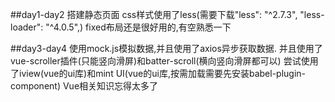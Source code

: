 ##day1-day2
	搭建静态页面
	css样式使用了less(需要下载"less": "^2.7.3", "less-loader": "^4.0.5",)
	fixed布局还是很好用的,有空熟悉一下

##day3-day4
	使用mock.js模拟数据,并且使用了axios异步获取数据.
	并且使用了vue-scroller插件(只能竖向滑屏)和batter-scroll(横向竖向滑屏都可以)
	尝试使用了iview(vue的ui库)和mint UI(vue的ui库,按需加载需要先安装babel-plugin-component)
	Vue相关知识忘得太多了
